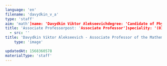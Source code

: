 ```yaml
---
language: 'en'
filename: 'davydkin_v_a'
type: 'staff'
aim: 'math']name: 'Davydkin Viktor Alekseevichdegree: 'Candidate of Physico-Mathematical Sciences'
title: 'Associate Professorpost: 'Associate Professor']speciality: '(01.04.02) Theoretical physicscontacts: []avatar:
  - src: ''
title: 'Davydkin Viktor Alekseevich - Associate Professor of the Mathematical physics Department'
    type: 'image'

updatedAt: 1568360578
materialType: 'staff'
---
```


